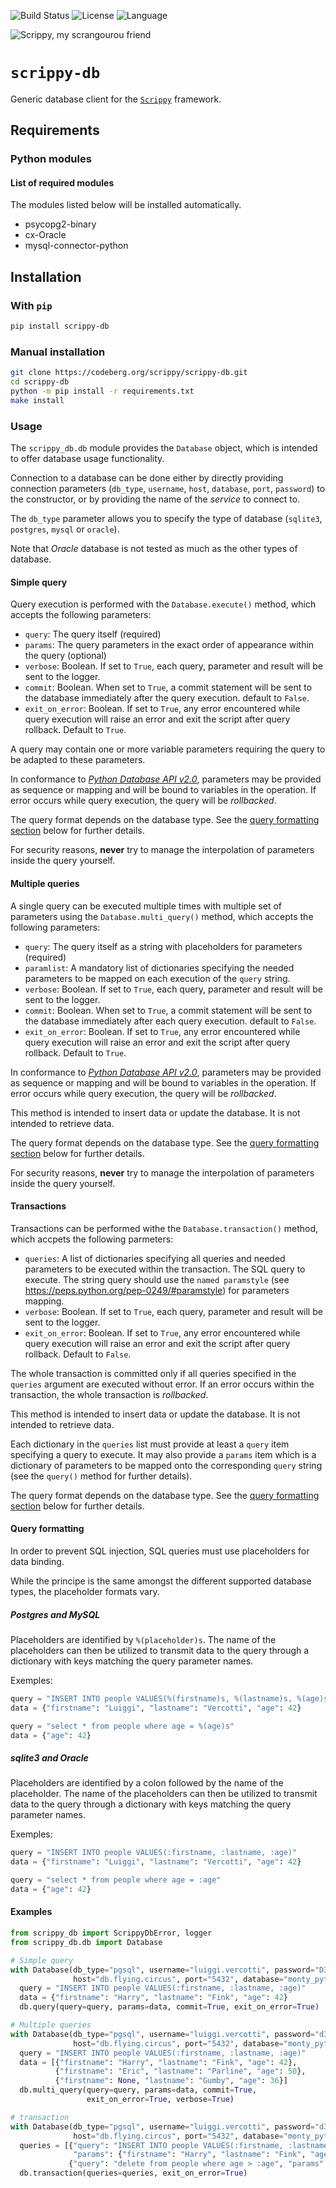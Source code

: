 
![Build Status](https://drone-ext.mcos.nc/api/badges/scrippy/scrippy-db/status.svg) ![License](https://img.shields.io/static/v1?label=license&color=orange&message=MIT) ![Language](https://img.shields.io/static/v1?label=language&color=informational&message=Python)

![Scrippy, my scrangourou friend](./scrippy-db.png "Scrippy, my scrangourou friend")

# `scrippy-db`

Generic database client for the [`Scrippy`](https://codeberg.org/scrippy) framework.

## Requirements

### Python modules

#### List of required modules

The modules listed below will be installed automatically.

- psycopg2-binary
- cx-Oracle
- mysql-connector-python

## Installation

### With `pip`

```bash
pip install scrippy-db
```

### Manual installation

```bash
git clone https://codeberg.org/scrippy/scrippy-db.git
cd scrippy-db
python -m pip install -r requirements.txt
make install
```


### Usage

The `scrippy_db.db` module provides the `Database` object, which is intended to offer database usage functionality.

Connection to a database can be done either by directly providing connection parameters (`db_type`,  `username`, `host`, `database`, `port`, `password`) to the constructor, or by providing the name of the _service_ to connect to.

The `db_type` parameter allows you to specify the type of database (`sqlite3`, `postgres`, `mysql` or `oracle`).

Note that *Oracle* database is not tested as much as the other types of database.


#### Simple query

Query execution is performed with the `Database.execute()` method, which accepts the following parameters:
- `query`: The query itself (required)
- `params`: The query parameters in the exact order of appearance within the query (optional)
- `verbose`: Boolean. If set to `True`, each query, parameter and result will be sent to the logger.
- `commit`: Boolean. When set to `True`, a commit statement will be sent to the database immediately after the query execution. default to `False`.
- `exit_on_error`: Boolean. If set to `True`, any error encountered while query execution will raise an error and exit the script after query rollback. Default to `True`.

A query may contain one or more variable parameters requiring the query to be adapted to these parameters.

In conformance to [*Python Database API v2.0*](https://peps.python.org/pep-0249), parameters may be provided as sequence or mapping and will be bound to variables in the operation. If error occurs while query execution, the query will be *rollbacked*.

The query format depends on the database type. See the [query formatting section](#query-formatting) below for further details.

For security reasons, **never** try to manage the interpolation of parameters inside the query yourself.


#### Multiple queries

A single query can be executed multiple times with multiple set of parameters using the `Database.multi_query()` method, which accepts the following parameters:
- `query`: The query itself as a string with placeholders for parameters (required)
- `paramlist`: A mandatory list of dictionaries specifying the needed parameters to be mapped on each execution of the `query` string.
- `verbose`: Boolean. If set to `True`, each query, parameter and result will be sent to the logger.
- `commit`: Boolean. When set to `True`, a commit statement will be sent to the database immediately after each query execution. default to `False`.
- `exit_on_error`: Boolean. If set to `True`, any error encountered while query execution will raise an error and exit the script after query rollback. Default to `True`.

In conformance to [*Python Database API v2.0*](https://peps.python.org/pep-0249), parameters may be provided as sequence or mapping and will be bound to variables in the operation. If error occurs while query execution, the query will be *rollbacked*.

This method is intended to insert data or update the database. It is not intended to retrieve data.

The query format depends on the database type. See the [query formatting section](#query-formatting) below for further details.

For security reasons, **never** try to manage the interpolation of parameters inside the query yourself.


#### Transactions

Transactions can be performed withe the `Database.transaction()` method, which accpets the following parmeters:
- `queries`: A list of dictionaries specifying all queries and needed parameters to be executed within the transaction. The SQL query to execute. The string query should use the `named paramstyle` (see https://peps.python.org/pep-0249/#paramstyle) for parameters mapping.
- `verbose`: Boolean. If set to `True`, each query, parameter and result will be sent to the logger.
- `exit_on_error`: Boolean. If set to `True`, any error encountered while query execution will raise an error and exit the script after query rollback. Default to `False`.

The whole transaction is committed only if all queries specified in the `queries` argument are executed without error. If an error occurs within the transaction, the whole transaction is *rollbacked*.

This method is intended to insert data or update the database. It is not intended to retrieve data.

Each dictionary in the `queries` list must provide at least a `query` item specifying a query to execute. It may also provide a `params` item which is a dictionary of parameters to be mapped onto the corresponding `query` string (see the `query()` method for further details).

The query format depends on the database type. See the [query formatting section](#query-formatting) below for further details.


#### Query formatting

In order to prevent SQL injection, SQL queries must use placeholders for data binding.

While the principe is the same amongst the different supported database types, the placeholder formats vary.

##### *Postgres* and *MySQL*

Placeholders are identified by `%(placeholder)s`. The name of the placeholders can then be utilized to transmit data to the query through a dictionary with keys matching the query parameter names.

Exemples:

  ```python
  query = "INSERT INTO people VALUES(%(firstname)s, %(lastname)s, %(age)s)"
  data = {"firstname": "Luiggi", "lastname": "Vercotti", "age": 42}
  ```

  ```python
  query = "select * from people where age = %(age)s"
  data = {"age": 42}
  ```

##### *sqlite3* and *Oracle*

Placeholders are identified by a colon followed by the name of the placeholder. The name of the placeholders can then be utilized to transmit data to the query through a dictionary with keys matching the query parameter names.

Exemples:

  ```python
  query = "INSERT INTO people VALUES(:firstname, :lastname, :age)"
  data = {"firstname": "Luiggi", "lastname": "Vercotti", "age": 42}
  ```

  ```python
  query = "select * from people where age = :age"
  data = {"age": 42}
  ```

#### Examples


```python
from scrippy_db import ScrippyDbError, logger
from scrippy_db.db import Database

# Simple query
with Database(db_type="pgsql", username="luiggi.vercotti", password="D3ADP4ARR0T",
              host="db.flying.circus", port="5432", database="monty_python") as db:
  query = "INSERT INTO people VALUES(:firstname, :lastname, :age)"
  data = {"firstname": "Harry", "lastname": "Fink", "age": 42}
  db.query(query=query, params=data, commit=True, exit_on_error=True)

# Multiple queries
with Database(db_type="pgsql", username="luiggi.vercotti", password="d34dP4rr0t",
              host="db.flying.circus", port="5432", database="monty_python") as db:
  query = "INSERT INTO people VALUES(:firstname, :lastname, :age)"
  data = [{"firstname": "Harry", "lastname": "Fink", "age": 42},
          {"firstname": "Eric", "lastname": "Parline", "age": 50},
          {"firstname": None, "lastname": "Gumby", "age": 36}]
  db.multi_query(query=query, params=data, commit=True,
                 exit_on_error=True, verbose=True)

# transaction
with Database(db_type="pgsql", username="luiggi.vercotti", password="d34dP4rr0t",
              host="db.flying.circus", port="5432", database="monty_python") as db:
  queries = [{"query": "INSERT INTO people VALUES(:firstname, :lastname, :age)",
              "params": {"firstname": "Harry", "lastname": "Fink", "age": 42}},
             {"query": "delete from people where age > :age", "params": 30}]
  db.transaction(queries=queries, exit_on_error=True)
```


